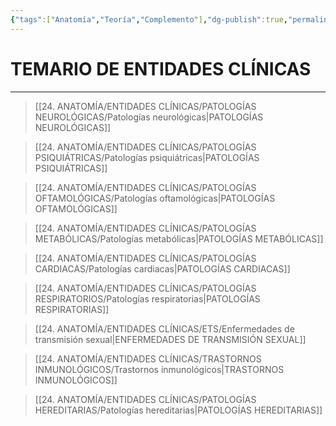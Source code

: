 ```yaml
---
{"tags":["Anatomía","Teoría","Complemento"],"dg-publish":true,"permalink":"/24-anatomia/entidades-clinicas/entidades-clinicas/","dgPassFrontmatter":true}
---
```


# TEMARIO DE ENTIDADES CLÍNICAS
---

>[[24. ANATOMÍA/ENTIDADES CLÍNICAS/PATOLOGÍAS NEUROLÓGICAS/Patologías neurológicas\|PATOLOGÍAS NEUROLÓGICAS]]

>[[24. ANATOMÍA/ENTIDADES CLÍNICAS/PATOLOGÍAS PSIQUIÁTRICAS/Patologías psiquiátricas\|PATOLOGÍAS PSIQUIÁTRICAS]]

>[[24. ANATOMÍA/ENTIDADES CLÍNICAS/PATOLOGÍAS OFTAMOLÓGICAS/Patologías oftamológicas\|PATOLOGÍAS OFTAMOLÓGICAS]]

>[[24. ANATOMÍA/ENTIDADES CLÍNICAS/PATOLOGÍAS METABÓLICAS/Patologías metabólicas\|PATOLOGÍAS METABÓLICAS]]

>[[24. ANATOMÍA/ENTIDADES CLÍNICAS/PATOLOGÍAS CARDIACAS/Patologías cardiacas\|PATOLOGÍAS CARDIACAS]]

>[[24. ANATOMÍA/ENTIDADES CLÍNICAS/PATOLOGÍAS RESPIRATORIOS/Patologías respiratorias\|PATOLOGÍAS RESPIRATORIAS]]

>[[24. ANATOMÍA/ENTIDADES CLÍNICAS/ETS/Enfermedades de transmisión sexual\|ENFERMEDADES DE TRANSMISIÓN SEXUAL]]

>[[24. ANATOMÍA/ENTIDADES CLÍNICAS/TRASTORNOS INMUNOLÓGICOS/Trastornos inmunológicos\|TRASTORNOS INMUNOLÓGICOS]]

>[[24. ANATOMÍA/ENTIDADES CLÍNICAS/PATOLOGÍAS HEREDITARIAS/Patologías hereditarias\|PATOLOGÍAS HEREDITARIAS]]



